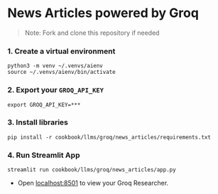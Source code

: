# News Articles powered by Groq

> Note: Fork and clone this repository if needed

### 1. Create a virtual environment

```shell
python3 -m venv ~/.venvs/aienv
source ~/.venvs/aienv/bin/activate
```

### 2. Export your `GROQ_API_KEY`

```shell
export GROQ_API_KEY=***
```

### 3. Install libraries

```shell
pip install -r cookbook/llms/groq/news_articles/requirements.txt
```

### 4. Run Streamlit App

```shell
streamlit run cookbook/llms/groq/news_articles/app.py
```

- Open [localhost:8501](http://localhost:8501) to view your Groq Researcher.
